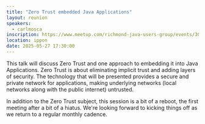 ```yaml
---
title: "Zero Trust embedded Java Applications"
layout: reunion
speakers:
  - carlmosca
inscription: https://www.meetup.com/richmond-java-users-group/events/307629309/?utm_medium=referral&utm_campaign=share-btn_savedevents_share_modal&utm_source=link
location: ippon
date: 2025-05-27 17:30:00
---
```


This talk will discuss Zero Trust and one approach to embedding it into Java Applications. Zero Trust is about eliminating implicit trust and adding layers of security.  The technology that will be presented provides a secure and private network for applications, making underlying networks (local networks along with the public internet) untrusted. 

In addition to the Zero Trust subject, this session is a bit of a reboot, the first meeting after a bit of a hiatus.  We're looking forward to kicking things off as we return to a regular monthly cadence.

